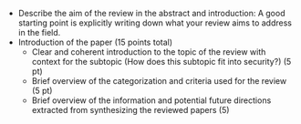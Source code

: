- Describe the aim of the review in the abstract and introduction: A good starting
  point is explicitly writing down what your review aims to address in the field.
- Introduction of the paper (15 points total)
	- Clear and coherent introduction to the topic of the review with context for the subtopic
	  (How does this subtopic fit into security?) (5 pt)
	- Brief overview of the categorization and criteria used for the review (5 pt)
	- Brief overview of the information and potential future directions extracted from
	  synthesizing the reviewed papers (5)